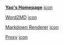 [**Yao's Homepage**](https://bh3gei.github.io/) [icon](https://avatars.githubusercontent.com/u/58540850)

[Word2MD](https://bh3gei.github.io/Word2MD/) [icon](https://bh3gei.github.io/Word2MD/favicon.ico)

[Markdown Renderer](https://bh3gei.github.io/MarkdownRenderer/) [icon](https://bh3gei.github.io/MarkdownRenderer/favicon.ico)

[Proxy](https://stratoproxy.stratosphericus.workers.dev/) [icon](https://www.google.com/chrome/static/images/chrome-logo-m100.svg)
